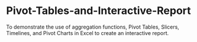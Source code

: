 # Pivot-Tables-and-Interactive-Report
To demonstrate the use of aggregation functions, Pivot Tables, Slicers, Timelines, and Pivot Charts in Excel to create an interactive report.

